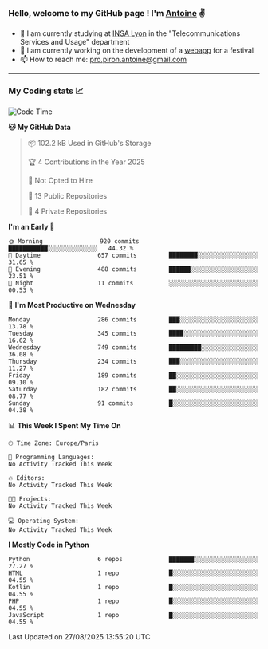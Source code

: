 ### Hello, welcome to my GitHub page ! I'm [Antoine](https://github.com/AntoinePiron) ✌️

- 🌱 I am currently studying at [INSA Lyon](https://www.insa-lyon.fr) in the "Telecommunications Services and Usage" department
- 🔭 I am currently working on the development of a [webapp](https://github.com/24HeuresINSA/Overbookd) for a festival
- 📫 How to reach me: [pro.piron.antoine@gmail.com](mailto:pro.piron.antoine@gmail.com)

---

### My Coding stats 📈
<!--START_SECTION:waka-->
![Code Time](http://img.shields.io/badge/Code%20Time-214%20hrs%209%20mins-blue)

**🐱 My GitHub Data** 

> 📦 102.2 kB Used in GitHub's Storage 
 > 
> 🏆 4 Contributions in the Year 2025
 > 
> 🚫 Not Opted to Hire
 > 
> 📜 13 Public Repositories 
 > 
> 🔑 4 Private Repositories 
 > 
**I'm an Early 🐤** 

```text
🌞 Morning                920 commits         ███████████░░░░░░░░░░░░░░   44.32 % 
🌆 Daytime                657 commits         ████████░░░░░░░░░░░░░░░░░   31.65 % 
🌃 Evening                488 commits         ██████░░░░░░░░░░░░░░░░░░░   23.51 % 
🌙 Night                  11 commits          ░░░░░░░░░░░░░░░░░░░░░░░░░   00.53 % 
```
📅 **I'm Most Productive on Wednesday** 

```text
Monday                   286 commits         ███░░░░░░░░░░░░░░░░░░░░░░   13.78 % 
Tuesday                  345 commits         ████░░░░░░░░░░░░░░░░░░░░░   16.62 % 
Wednesday                749 commits         █████████░░░░░░░░░░░░░░░░   36.08 % 
Thursday                 234 commits         ███░░░░░░░░░░░░░░░░░░░░░░   11.27 % 
Friday                   189 commits         ██░░░░░░░░░░░░░░░░░░░░░░░   09.10 % 
Saturday                 182 commits         ██░░░░░░░░░░░░░░░░░░░░░░░   08.77 % 
Sunday                   91 commits          █░░░░░░░░░░░░░░░░░░░░░░░░   04.38 % 
```


📊 **This Week I Spent My Time On** 

```text
🕑︎ Time Zone: Europe/Paris

💬 Programming Languages: 
No Activity Tracked This Week

🔥 Editors: 
No Activity Tracked This Week

🐱‍💻 Projects: 
No Activity Tracked This Week

💻 Operating System: 
No Activity Tracked This Week
```

**I Mostly Code in Python** 

```text
Python                   6 repos             ███████░░░░░░░░░░░░░░░░░░   27.27 % 
HTML                     1 repo              █░░░░░░░░░░░░░░░░░░░░░░░░   04.55 % 
Kotlin                   1 repo              █░░░░░░░░░░░░░░░░░░░░░░░░   04.55 % 
PHP                      1 repo              █░░░░░░░░░░░░░░░░░░░░░░░░   04.55 % 
JavaScript               1 repo              █░░░░░░░░░░░░░░░░░░░░░░░░   04.55 % 
```




 Last Updated on 27/08/2025 13:55:20 UTC
<!--END_SECTION:waka-->
